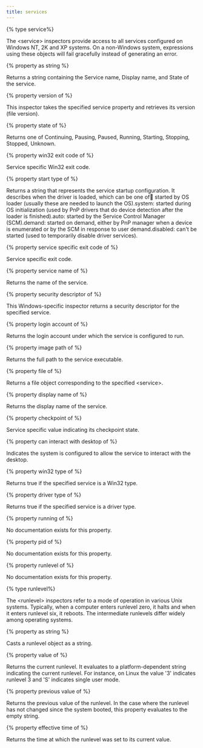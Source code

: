 ```yaml
---
title: services
---
```


{% type service%}

The &lt;service&gt; inspectors provide access to all services configured on Windows NT, 2K and XP systems. On a non-Windows system, expressions using these objects will fail gracefully instead of generating an error.

{% property <service> as string %}

Returns a string containing the Service name, Display name, and State of the service.

{% property version of <service> %}

This inspector takes the specified service property and retrieves its version (file version).

{% property state of <service> %}

Returns one of Continuing, Pausing, Paused, Running, Starting, Stopping, Stopped, Unknown.

{% property win32 exit code of <service> %}

Service specific Win32 exit code.

{% property start type of <service> %}

Returns a string that represents the service startup configuration. It describes when the driver is loaded, which can be one of:boot: started by OS loader (usually these are needed to launch the OS).system: started during OS initialization (used by PnP drivers that do device detection after the loader is finished).auto: started by the Service Control Manager (SCM).demand: started on demand, either by PnP manager when a device is enumerated or by the SCM in response to user demand.disabled: can&#39;t be started (used to temporarily disable driver services).

{% property service specific exit code of <service> %}

Service specific exit code.

{% property service name of <service> %}

Returns the name of the service.

{% property security descriptor of <service> %}

This Windows-specific inspector returns a security descriptor for the specified service.

{% property login account of <service> %}

Returns the login account under which the service is configured to run.

{% property image path of <service> %}

Returns the full path to the service executable.

{% property file of <service> %}

Returns a file object corresponding to the specified &lt;service&gt;.

{% property display name of <service> %}

Returns the display name of the service.

{% property checkpoint of <service> %}

Service specific value indicating its checkpoint state.

{% property can interact with desktop of <service> %}

Indicates the system is configured to allow the service to interact with the desktop.

{% property win32 type of <service> %}

Returns true if the specified service is a Win32 type.

{% property driver type of <service> %}

Returns true if the specified service is a driver type.

{% property running of <service> %}

No documentation exists for this property.

{% property pid of <service> %}

No documentation exists for this property.

{% property runlevel of <service> %}

No documentation exists for this property.

{% type runlevel%}

The &lt;runlevel&gt; inspectors refer to a mode of operation in various Unix systems. Typically, when a computer enters runlevel zero, it halts and when it enters runlevel six, it reboots. The intermediate runlevels differ widely among operating systems.

{% property <runlevel> as string %}

Casts a runlevel object as a string.

{% property value of <runlevel> %}

Returns the current runlevel. It evaluates to a platform-dependent string indicating the current runlevel. For instance, on Linux the value &#39;3&#39; indicates runlevel 3 and &#39;S&#39; indicates single user mode.

{% property previous value of <runlevel> %}

Returns the previous value of the runlevel. In the case where the runlevel has not changed since the system booted, this property evaluates to the empty string.

{% property effective time of <runlevel> %}

Returns the time at which the runlevel was set to its current value.

